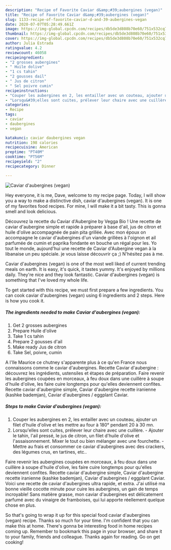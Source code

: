 ```yaml
---
description: "Recipe of Favorite Caviar d&amp;#39;aubergines (vegan)"
title: "Recipe of Favorite Caviar d&amp;#39;aubergines (vegan)"
slug: 1133-recipe-of-favorite-caviar-d-and-39-aubergines-vegan
date: 2020-07-07T05:28:49.661Z
image: https://img-global.cpcdn.com/recipes/db5de3d808b70e60/751x532cq70/caviar-daubergines-vegan-photo-principale-de-la-recette.jpg
thumbnail: https://img-global.cpcdn.com/recipes/db5de3d808b70e60/751x532cq70/caviar-daubergines-vegan-photo-principale-de-la-recette.jpg
cover: https://img-global.cpcdn.com/recipes/db5de3d808b70e60/751x532cq70/caviar-daubergines-vegan-photo-principale-de-la-recette.jpg
author: Julia Estrada
ratingvalue: 4.2
reviewcount: 46058
recipeingredient:
- "2 grosses aubergines"
- " Huile dolive"
- "1 cs tahin"
- "2 gousses dail"
- " Jus de citron"
- " Sel poivre cumin"
recipeinstructions:
- "Couper les aubergines en 2, les entailler avec un couteau, ajouter un filet d&#39;huile d&#39;olive et les mettre au four à 180° pendant 20 à 30 mn."
- "Lorsqu&#39;elles sont cuites, prélever leur chaire avec une cuillère. Ajouter le tahin, l&#39;ail pressé, le jus de citron, un filet d&#39;huile d&#39;olive et l&#39;assaisonnement. Mixer le tout ou bien mélanger avec une fourchette. Mettre au frais et consommer ce caviar d&#39;aubergines avec des crackers, des légumes crus, en tartines, etc.."
categories:
- Recipe
tags:
- caviar
- daubergines
- vegan

katakunci: caviar daubergines vegan 
nutrition: 198 calories
recipecuisine: American
preptime: "PT40M"
cooktime: "PT56M"
recipeyield: "2"
recipecategory: Dinner

---
```



![Caviar d&#39;aubergines (vegan)](https://img-global.cpcdn.com/recipes/db5de3d808b70e60/751x532cq70/caviar-daubergines-vegan-photo-principale-de-la-recette.jpg)

Hey everyone, it is me, Dave, welcome to my recipe page. Today, I will show you a way to make a distinctive dish, caviar d&#39;aubergines (vegan). It is one of my favorites food recipes. For mine, I will make it a bit tasty. This is gonna smell and look delicious.

Découvrez la recette du Caviar d&#39;Aubergine by Vegga Bio ! Une recette de caviar d&#39;aubergine simple et rapide à préparer à base d&#39;ail, jus de citron et huile d&#39;olive accompagnée de pain pita grillée. Avec mon époux on accompagne le caviar d&#39;aubergines d&#39;un viande grillées à l&#39;oignon et ail parfumée de cumin et paprika fondante en bouche un régal pour les. Yo tout le monde, aujourd&#39;hui une recette de Caviar d&#39;Aubergine vegan à la libanaise un peu spéciale. je vous laisse découvrir ça ;) N&#39;hésitez pas à me.

Caviar d&#39;aubergines (vegan) is one of the most well liked of current trending meals on earth. It is easy, it's quick, it tastes yummy. It's enjoyed by millions daily. They're nice and they look fantastic. Caviar d&#39;aubergines (vegan) is something that I've loved my whole life.


To get started with this recipe, we must first prepare a few ingredients. You can cook caviar d&#39;aubergines (vegan) using 6 ingredients and 2 steps. Here is how you cook it.

<!--inarticleads1-->

##### The ingredients needed to make Caviar d&#39;aubergines (vegan):

1. Get 2 grosses aubergines
1. Prepare  Huile d&#39;olive
1. Take 1 cs tahin
1. Prepare 2 gousses d&#39;ail
1. Make ready  Jus de citron
1. Take  Sel, poivre, cumin


A l&#39;Ile Maurice ce chutney s&#39;apparente plus à ce qu&#39;en France nous connaissons comme le caviar d&#39;aubergines. Recette Caviar d&#39;aubergine : découvrez les ingrédients, ustensiles et étapes de préparation. Faire revenir les aubergines coupées en morceaux, à feu doux dans une cuillère à soupe d&#39;huile d&#39;olive, les faire cuire longtemps pour qu&#39;elles deviennent confites. Recette caviar d&#39;aubergine simple, Caviar d&#39;aubergine recette iranienne (kashke bademjan), Caviar d&#39;aubergines / eggplant Caviar. 

<!--inarticleads2-->

##### Steps to make Caviar d&#39;aubergines (vegan):

1. Couper les aubergines en 2, les entailler avec un couteau, ajouter un filet d&#39;huile d&#39;olive et les mettre au four à 180° pendant 20 à 30 mn.
1. Lorsqu&#39;elles sont cuites, prélever leur chaire avec une cuillère. - Ajouter le tahin, l&#39;ail pressé, le jus de citron, un filet d&#39;huile d&#39;olive et l&#39;assaisonnement. Mixer le tout ou bien mélanger avec une fourchette. - Mettre au frais et consommer ce caviar d&#39;aubergines avec des crackers, des légumes crus, en tartines, etc..


Faire revenir les aubergines coupées en morceaux, à feu doux dans une cuillère à soupe d&#39;huile d&#39;olive, les faire cuire longtemps pour qu&#39;elles deviennent confites. Recette caviar d&#39;aubergine simple, Caviar d&#39;aubergine recette iranienne (kashke bademjan), Caviar d&#39;aubergines / eggplant Caviar. Voici une recette de caviar d&#39;aubergines ultra rapide, et extra. J&#39;ai utilisé ma bonne vieille cocotte minute pour cuire les aubergines, un gain de temps incroyable! Sans matière grasse, mon caviar d&#39;aubergines est délicatement parfumé avec du vinaigre de framboises, qui lui apporte réellement quelque chose en plus. 

So that's going to wrap it up for this special food caviar d&#39;aubergines (vegan) recipe. Thanks so much for your time. I'm confident that you can make this at home. There's gonna be interesting food in home recipes coming up. Remember to bookmark this page in your browser, and share it to your family, friends and colleague. Thanks again for reading. Go on get cooking!
